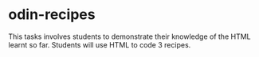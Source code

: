 # odin-recipes
This tasks involves students to demonstrate their knowledge of the HTML learnt so far.
Students will use HTML to code 3 recipes.